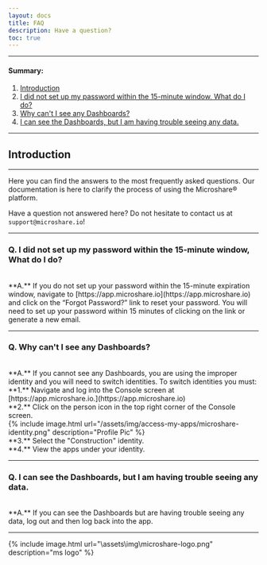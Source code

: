 ```yaml
---
layout: docs
title: FAQ
description: Have a question?
toc: true
---
```


---------------------------------------
#### Summary:

1. [Introduction](./#introduction)
2. [I did not set up my password within the 15-minute window, What do I do?](./#q-i-did-not-set-up-my-password-within-the-15-minute-window-what-do-i-do)
3. [Why can't I see any Dashboards?](./#q-why-cant-i-see-any-dashboards)
4. [I can see the Dashboards, but I am having trouble seeing any data.](./#q-i-can-see-the-dashboards-but-i-am-having-trouble-seeing-any-data)

---------------------------------------

## Introduction
---------------------------------------

Here you can find the answers to the most frequently asked questions. Our documentation is here to clarify the process of using the Microshare® platform. 

Have a question not answered here? Do not hesitate to contact us at `support@microshare.io`!

---------------------------------------

### Q. I did not set up my password within the 15-minute window, What do I do?
<br>
**A.** If you do not set up your password within the 15-minute expiration window, navigate to [https://app.microshare.io](https://app.microshare.io) and click on the “Forgot Password?” link to reset your password.  You will need to set up your password within 15 minutes of clicking on the link or generate a new email.
<br>

---------------------------------------

### Q. Why can't I see any Dashboards?
<br>
**A.**  If you cannot see any Dashboards, you are using the improper identity and you will need to switch identities. To switch identities you must:

<br>
**1.** Navigate and log into the Console screen at [https://app.microshare.io.](https://app.microshare.io)

<br>
**2.** Click on the person icon in the top right corner of the Console screen.

<br>
{% include image.html url="/assets/img/access-my-apps/microshare-identity.png" description="Profile Pic" %}

<br>
**3.** Select the "Construction" identity.

<br>
**4.** View the apps under your identity.
<br>

---------------------------------------

### Q.  I can see the Dashboards, but I am having trouble seeing any data.
<br>
**A.**  If you can see the Dashboards but are having trouble seeing any data, log out and then log back into the app.
<br>

---------------------------------------

{% include image.html url="\assets\img\microshare-logo.png"  description="ms logo" %}

